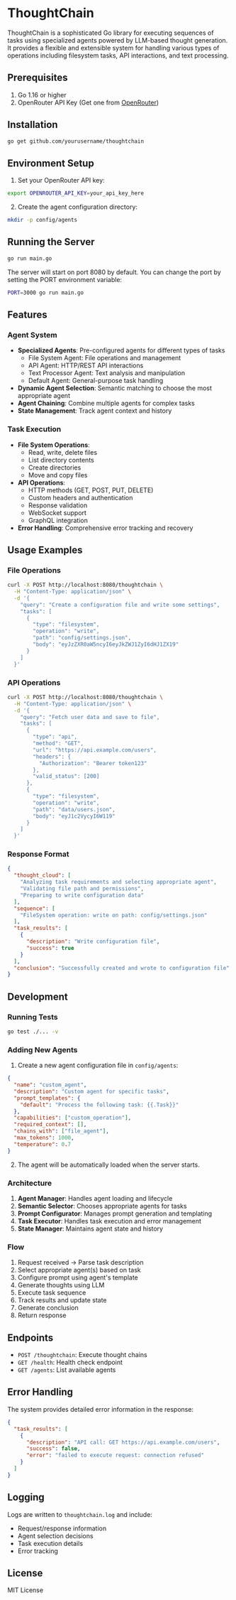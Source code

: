 # ThoughtChain

ThoughtChain is a sophisticated Go library for executing sequences of tasks using specialized agents powered by LLM-based thought generation. It provides a flexible and extensible system for handling various types of operations including filesystem tasks, API interactions, and text processing.

## Prerequisites

1. Go 1.16 or higher
2. OpenRouter API Key (Get one from [OpenRouter](https://openrouter.ai/))

## Installation

```bash
go get github.com/yourusername/thoughtchain
```

## Environment Setup

1. Set your OpenRouter API key:
```bash
export OPENROUTER_API_KEY=your_api_key_here
```

2. Create the agent configuration directory:
```bash
mkdir -p config/agents
```

## Running the Server

```bash
go run main.go
```

The server will start on port 8080 by default. You can change the port by setting the PORT environment variable:
```bash
PORT=3000 go run main.go
```

## Features

### Agent System
- **Specialized Agents**: Pre-configured agents for different types of tasks
  - File System Agent: File operations and management
  - API Agent: HTTP/REST API interactions
  - Text Processor Agent: Text analysis and manipulation
  - Default Agent: General-purpose task handling
- **Dynamic Agent Selection**: Semantic matching to choose the most appropriate agent
- **Agent Chaining**: Combine multiple agents for complex tasks
- **State Management**: Track agent context and history

### Task Execution
- **File System Operations**: 
  - Read, write, delete files
  - List directory contents
  - Create directories
  - Move and copy files
- **API Operations**:
  - HTTP methods (GET, POST, PUT, DELETE)
  - Custom headers and authentication
  - Response validation
  - WebSocket support
  - GraphQL integration
- **Error Handling**: Comprehensive error tracking and recovery

## Usage Examples

### File Operations
```bash
curl -X POST http://localhost:8080/thoughtchain \
  -H "Content-Type: application/json" \
  -d '{
    "query": "Create a configuration file and write some settings",
    "tasks": [
      {
        "type": "filesystem",
        "operation": "write",
        "path": "config/settings.json",
        "body": "eyJzZXR0aW5ncyI6eyJkZWJ1ZyI6dHJ1ZX19"
      }
    ]
  }'
```

### API Operations
```bash
curl -X POST http://localhost:8080/thoughtchain \
  -H "Content-Type: application/json" \
  -d '{
    "query": "Fetch user data and save to file",
    "tasks": [
      {
        "type": "api",
        "method": "GET",
        "url": "https://api.example.com/users",
        "headers": {
          "Authorization": "Bearer token123"
        },
        "valid_status": [200]
      },
      {
        "type": "filesystem",
        "operation": "write",
        "path": "data/users.json",
        "body": "eyJ1c2VycyI6W119"
      }
    ]
  }'
```

### Response Format
```json
{
  "thought_cloud": [
    "Analyzing task requirements and selecting appropriate agent",
    "Validating file path and permissions",
    "Preparing to write configuration data"
  ],
  "sequence": [
    "FileSystem operation: write on path: config/settings.json"
  ],
  "task_results": [
    {
      "description": "Write configuration file",
      "success": true
    }
  ],
  "conclusion": "Successfully created and wrote to configuration file"
}
```

## Development

### Running Tests
```bash
go test ./... -v
```

### Adding New Agents

1. Create a new agent configuration file in `config/agents`:
```json
{
  "name": "custom_agent",
  "description": "Custom agent for specific tasks",
  "prompt_templates": {
    "default": "Process the following task: {{.Task}}"
  },
  "capabilities": ["custom_operation"],
  "required_context": [],
  "chains_with": ["file_agent"],
  "max_tokens": 1000,
  "temperature": 0.7
}
```

2. The agent will be automatically loaded when the server starts.

### Architecture

1. **Agent Manager**: Handles agent loading and lifecycle
2. **Semantic Selector**: Chooses appropriate agents for tasks
3. **Prompt Configurator**: Manages prompt generation and templating
4. **Task Executor**: Handles task execution and error management
5. **State Manager**: Maintains agent state and history

### Flow

1. Request received → Parse task description
2. Select appropriate agent(s) based on task
3. Configure prompt using agent's template
4. Generate thoughts using LLM
5. Execute task sequence
6. Track results and update state
7. Generate conclusion
8. Return response

## Endpoints

- `POST /thoughtchain`: Execute thought chains
- `GET /health`: Health check endpoint
- `GET /agents`: List available agents

## Error Handling

The system provides detailed error information in the response:
```json
{
  "task_results": [
    {
      "description": "API call: GET https://api.example.com/users",
      "success": false,
      "error": "failed to execute request: connection refused"
    }
  ]
}
```

## Logging

Logs are written to `thoughtchain.log` and include:
- Request/response information
- Agent selection decisions
- Task execution details
- Error tracking

## License

MIT License
